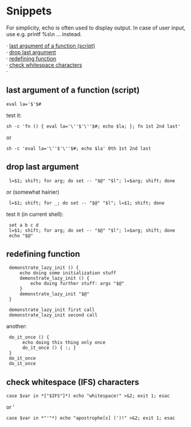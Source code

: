 
Snippets
========

For simplicity, echo is often used to display output. In case of
user input, use e.g. printf %s\\n ... instead.

· [last argument of a function (script)](#last-argument-of-a-function-script)\
· [drop last argument](#drop-last-argument)\
· [redefining function](#redefining-function)\
· [check whitespace characters](#check-whitespace-IFS-characters)\
· [](#)


last argument of a function (script)
------------------------------------

    eval la='$'$#

test it:

    sh -c 'fn () { eval la='\''$'\''$#; echo $la; }; fn 1st 2nd last'

or

    sh -c 'eval la='\''$'\''$#; echo $la' 0th 1st 2nd last


drop last argument
------------------

     l=$1; shift; for arg; do set -- "$@" "$l"; l=$arg; shift; done

or (somewhat hairier)

     l=$1; shift; for _; do set -- "$@" "$l"; l=$1; shift; done

test it (in current shell):

     set a b c d
     l=$1; shift; for arg; do set -- "$@" "$l"; l=$arg; shift; done
     echo "$@"

redefining function
-------------------

     demonstrate_lazy_init () {
         echo doing some initialization stuff
         demonstrate_lazy_init () {
             echo doing further stuff: args "$@"
         }
         demonstrate_lazy_init "$@"
     }

     demonstrate_lazy_init first call
     demonstrate_lazy_init second call

another:

     do_it_once () {
          echo doing this thing only once
          do_it_once () { :; }
     }
     do_it_once
     do_it_once

check whitespace (IFS) characters
---------------------------------

    case $var in *["$IFS"]*) echo "whitespace!" >&2; exit 1; esac

or '

    case $var in *"'"*) echo "apostrophe[s] (')!" >&2; exit 1; esac
